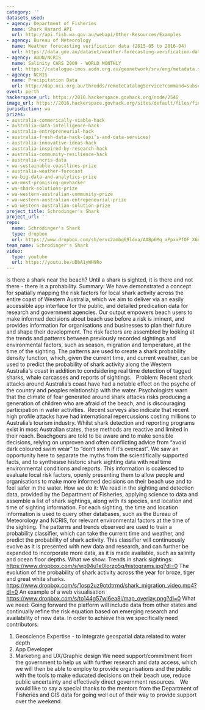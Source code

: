 ```yaml
---
category: ''
datasets_used:
- agency: Department of Fisheries
  name: Shark Hazard API
  url: http://api.fish.wa.gov.au/webapi/Other-Resources/Examples
- agency: Bureau of Meteorology
  name: Weather forecasting verification data (2015-05 to 2016-04)
  url: https://data.gov.au/dataset/weather-forecasting-verification-data-2015-05-to-2016-04
- agency: AODN/NCRIS
  name: Salinity CARS 2009 - WORLD MONTHLY
  url: https://catalogue-imos.aodn.org.au/geonetwork/srv/eng/metadata.show?uuid=d9302a48-57b1-41c2-a0dc-78bd00dd5e4b
- agency: NCRIS
  name: Precipitation Data
  url: http://dap.nci.org.au/thredds/remoteCatalogService?command=subset&catalog=http%3A//dapds00.nci.org.au/thredds/catalogs/rr9/emast_tern-climate-emast-anuclimate-0_01deg-v1m0_aus-mon-land-prec-e_01-1970_2012.xml&dataset=eMAST_ANUClimate_mon_prec_v1m0_1970_2012_agg
event: perth
hackerspace_url: https://2016.hackerspace.govhack.org/node/2546
image_url: https://2016.hackerspace.govhack.org/sites/default/files/field/image/SchrodingersShark.jpg
jurisdiction: wa
prizes:
- australia-commerically-viable-hack
- australia-data-intelligence-hack
- australia-entrepreneurial-hack
- australia-fresh-data-hack-(api’s-and-data-services)
- australia-innovative-ideas-hack
- australia-inspired-by-research-hack
- australia-community-resilience-hack
- australia-ncris-data
- wa-sustainable-coastlines-prize
- australia-weather-forecast
- wa-big-data-and-analytics-prize
- wa-most-promising-govhacker
- wa-shark-solutions-prize
- wa-western-australian-community-prize
- wa-western-australian-entrepeneurial-prize
- wa-western-australian-solution-prize
project_title: Schrodinger's Shark
project_url: ''
repo:
  name: Schrödinger's Shark
  type: dropbox
  url: https://www.dropbox.com/sh/ervc2ambg69ldxa/AABp6Mg_xPpxxPfOF_X6Kuima?dl=0
team_name: Schrodinger's Shark
video:
  type: youtube
  url: https://youtu.be/uDbA1yWH9Ro
---
```


Is there a shark near the beach? Until a shark is sighted, it is there and not there - there is a probability.
Summary:
We have demonstrated a concept for spatially mapping the risk factors for local shark activity across the entire coast of Western Australia, which we aim to deliver via an easily accessible app interface for the public, and detailed predication data for research and government agencies. Our output empowers beach users to make informed decisions about beach use before a risk is iminent, and provides information for organisations and businesses to plan their future and shape their development.
The risk factors are assembled by looking at the trends and patterns between previously recorded sightings and environmental factors, such as season, migration and temperature, at the time of the sighting. The patterns are used to create a shark probability density function, which, given the current time, and current weather, can be used to predict the probability of shark activity along the Western Australia's coast in addition to condsidering real time detection of tagged sharks, whale carcasses and reports of sightings.
 
Problem:
Recent shark attacks around Australia’s coast have had a notable effect on the psyche of the country and peoples relationship with the water. Psychologists warn that the climate of fear generated around shark attacks risks producing a generation of children who are afraid of the beach, and is discouraging participation in water activities.  Recent surveys also indicate that recent high profile attacks have had international repercussions costing millions to Australia’s tourism industry.
Whilst shark detection and reporting programs exist in most Australian states, these methods are reactive and limited in their reach. Beachgoers are told to be aware and to make sensible decisions, relying on unproven and often conflicting advice from “avoid dark coloured swim wear” to “don’t swim if it’s overcast”.
We saw an opportunity here to separate the myths from the scientifically supported facts, and to synthesise historic shark sighting data with real time environmental conditions and reports. This information is coalesced to evaluate local risk factors, openly presenting them to allow people and organisations to make more informed decisions on their beach use and to feel safer in the water.
How we do it:
We read in the sighting and detection data, provided by the Department of Fisheries, applying science to data and assemble a list of shark sightings, along with its species, and location and time of sighting information. For each sighting, the time and location information is used to query other databases, such as the Bureau of Meteorology and NCRIS, for relevant environmental factors at the time of the sighting. The patterns and trends observed are used to train a probability classifier, which can take the current time and weather, and predict the probability of shark activity. This classifier will continuously evolve as it is presented with new data and research, and can further be expanded to incorporate more data, as it is made available, such as salinity and ocean floor depths.
What we show:
Trends in shark sightings: 
https://www.dropbox.com/s/wp94u1e0lorzp5g/histograms.jpg?dl=0
The evolution of the probability of shark activity across the year for broze, tiger and great white sharks.
https://www.dropbox.com/s/1osp2uz9otdtrmd/shark_migration_video.mp4?dl=0
An example of a web visualisation
https://www.dropbox.com/s/to144g57wl6ea8j/map_overlay.png?dl=0
What we need:
Going forward the platform will include data from other states and continually refine the risk equation based on emerging research and availability of new data.
In order to achieve this we specifically need contributors:
1. Geoscience Expertise - to integrate geospatial data related to water depth
2. App Developer
3. Marketing and UX/Graphic design
We need support/commitment from the government to help us with further research and data access, which we will then be able to employ to provide organisations and the public with the tools to make educated decisions on their beach use, reduce public uncertainty and effectively direct government resources.
 
We would like to say a special thanks to the mentors from the Department of Fisheries and GIS data for going well out of their way to provide support over the weekend.